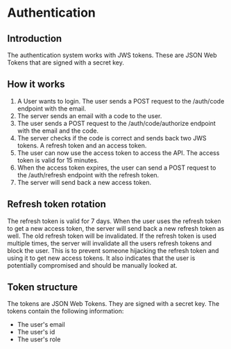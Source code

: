 # Authentication

## Introduction

The authentication system works with JWS tokens. These are JSON Web Tokens that are signed with a secret key.

## How it works

1. A User wants to login. The user sends a POST request to the /auth/code endpoint with the email.
2. The server sends an email with a code to the user.
3. The user sends a POST request to the /auth/code/authorize endpoint with the email and the code.
4. The server checks if the code is correct and sends back two JWS tokens. A refresh token and an access token.
5. The user can now use the access token to access the API. The access token is valid for 15 minutes.
6. When the access token expires, the user can send a POST request to the /auth/refresh endpoint with the refresh token.
7. The server will send back a new access token.

## Refresh token rotation

The refresh token is valid for 7 days. When the user uses the refresh token to get a new access token, the server will
send back a new refresh token as well. The old refresh token will be invalidated.
If the refresh token is used multiple times, the server will invalidate all the users refresh tokens and block the user.
This is to prevent someone hijacking the refresh token and using it to get new access tokens.
It also indicates that the user is potentially compromised and should be manually looked at.

## Token structure

The tokens are JSON Web Tokens. They are signed with a secret key. The tokens contain the following information:

- The user's email
- The user's id
- The user's role
